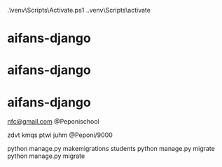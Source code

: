 .\venv\Scripts\Activate.ps1
.\.venv\Scripts\activate



# aifans-django
# aifans-django
# aifans-django
nfc@gmail.com
@Peponischool

zdvt kmqs ptwi juhm
@Peponi/9000


python manage.py makemigrations students
python manage.py migrate
python manage.py migrate
